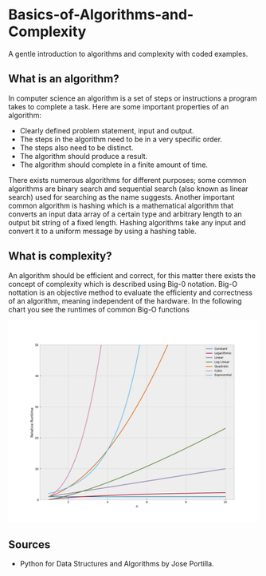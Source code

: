 # Basics-of-Algorithms-and-Complexity
A gentle introduction to algorithms and complexity with coded examples.

## What is an algorithm?
In computer science an algorithm is a set of steps or instructions a program takes to complete a task.
Here are some important properties of an algorithm:
* Clearly defined problem statement, input and output.
* The steps in the algorithm need to be in a very specific order.
* The steps also need to be distinct.
* The algorithm should produce a result.
* The algorithm should complete in a finite amount of time.

There exists numerous algorithms for different purposes; some common algorithms are binary search and sequential search (also known as linear search) used for searching as the name suggests. Another important common algorithm is hashing which is a mathematical algorithm that converts an input data array of a certain type and arbitrary length to an output bit string of a fixed length. Hashing algorithms take any input and convert it to a uniform message by using a hashing table.

## What is complexity?
An algorithm should be efficient and correct, for this matter there exists the concept of complexity which is described using Big-0 notation. Big-O nottation is an objective method to evaluate the efficienty and correctness of an algorithm, meaning independent of the hardware.
In the following chart you see the runtimes of common Big-O functions

![Alt text](./Img/Big_O_Figure.png)

## Sources
* Python for Data Structures and Algorithms by Jose Portilla.
